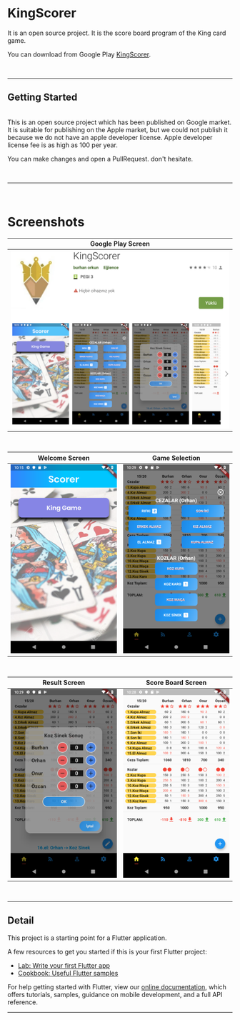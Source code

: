 # KingScorer

It is an open source project.
It is the score board program of the King card game.

You can download from Google Play [KingScorer](https://play.google.com/store/apps/details?id=com.orkun.kingscorer&gl=TR).

<br>

---

## Getting Started

<br>
This is an open source project which has been published on Google market. It is suitable for publishing on the Apple market, but we could not publish it because we do not have an apple developer license. Apple developer license fee is as high as 100 per year.

You can make changes and open a PullRequest. don't hesitate.

<br>

---

<br>

# Screenshots

|      Google Play Screen       |
| :---------------------------: |
| ![](./assets/screenshot1.png) |

<br>

|        Welcome Screen         |        Game Selection         |
| :---------------------------: | :---------------------------: |
| ![](./assets/screenshot2.png) | ![](./assets/screenshot3.png) |

<br>

|         Result Screen         |      Score Board Screen       |
| :---------------------------: | :---------------------------: |
| ![](./assets/screenshot4.png) | ![](./assets/screenshot5.png) |

<br>

---

## Detail

This project is a starting point for a Flutter application.

A few resources to get you started if this is your first Flutter project:

- [Lab: Write your first Flutter app](https://flutter.io/docs/get-started/codelab)
- [Cookbook: Useful Flutter samples](https://flutter.io/docs/cookbook)

For help getting started with Flutter, view our
[online documentation](https://flutter.io/docs), which offers tutorials,
samples, guidance on mobile development, and a full API reference.

---
